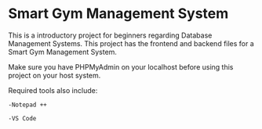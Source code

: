 # Smart Gym Management System
This is a introductory project for beginners regarding Database Management Systems. This project has the frontend and backend files for a Smart Gym Management System.

Make sure you have PHPMyAdmin on your localhost before using this project on your host system.

Required tools also include:

    -Notepad ++
    
    -VS Code
